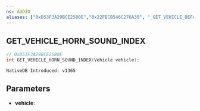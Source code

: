 ```yaml
---
ns: AUDIO
aliases: ["0xD53F3A29BCE2580E","0x22FECB546C276A30", "_GET_VEHICLE_DEFAULT_HORN_VARIATION"]
---
```

## GET_​VEHICLE_​HORN_​SOUND_​INDEX

```c
// 0xD53F3A29BCE2580E
int GET_​VEHICLE_​HORN_​SOUND_​INDEX(Vehicle vehicle);
```

```
NativeDB Introduced: v1365
```

## Parameters
* **vehicle**:
